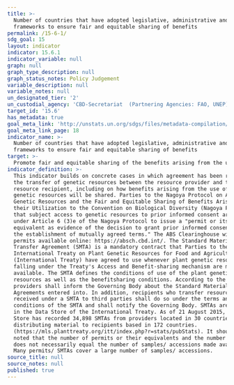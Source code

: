 ```yaml
---
title: >-
  Number of countries that have adopted legislative, administrative and policy
  frameworks to ensure fair and equitable sharing of benefits
permalink: /15-6-1/
sdg_goal: 15
layout: indicator
indicator: 15.6.1
indicator_variable: null
graph: null
graph_type_description: null
graph_status_notes: Policy Judgement
variable_description: null
variable_notes: null
un_designated_tier: '2'
un_custodial_agency: 'CBD-Secretariat  (Partnering Agencies: FAO, UNEP)'
target_id: '15.6'
has_metadata: true
goal_meta_link: 'http://unstats.un.org/sdgs/files/metadata-compilation/Metadata-Goal-15.pdf'
goal_meta_link_page: 18
indicator_name: >-
  Number of countries that have adopted legislative, administrative and policy
  frameworks to ensure fair and equitable sharing of benefits
target: >-
  Promote fair and equitable sharing of the benefits arising from the utilization of genetic resources and promote appropriate access to such resources, as internationally agreed
indicator_definition: >-
  This indicator builds on concrete cases in which agreement has been reached on
  the transfer of genetic resources between the resource provider and the
  resource recipient, including on how benefits arising from the use of the
  genetic resources will be shared. Parties to the Nagoya Protocol on Access to
  Genetic Resources and the Fair and Equitable Sharing of Benefits Arising from
  their Utilization to the Convention on Biological Diversity (Nagoya Protocol)
  that subject access to genetic resources to prior informed consent are obliged
  under Article 6 (3)e of the Nagoya Protocol to issue a "permit or its
  equivalent as evidence of the decision to grant prior informed consent and of
  the establishment of mutually agreed terms." The ABS Clearinghouse will make
  permits available online: https://absch.cbd.int/. The Standard Material
  Transfer Agreement (SMTA) is a mandatory contract that Parties to the
  International Treaty on Plant Genetic Resources for Food and Agriculture
  (International Treaty) have agreed to use whenever plant genetic resources
  falling under the Treaty's Access and Benefit-sharing mechanism are made
  available. The SMTA defines the conditions of use of the plant genetic
  resources as well as the benefitsharing conditions. According to the SMTA
  providers shall inform the Governing Body about the Standard Material Transfer
  Agreements entered into. In addition, recipients who transfer resources
  received under a SMTA to third parties shall do so under the terms and
  conditions of the SMTA and shall notify the Governing Body. SMTAs are stored
  in the Data Store of the International Treaty. As of 21 August 2015, the Data
  Store has recorded 34,898 SMTAs from providers located in 30 countries,
  distributing material to recipients based in 172 countries.
  (https://mls.planttreaty.org/itt/index.php?r=stats/pubStats). It should be
  noted that the number of permits or their equivalents and the number of SMTAs
  does not necessarily equal the number of samples/ accessions made available.
  Many permits/ SMTAs cover a large number of samples/ accessions.
source_title: null
source_notes: null
published: true
---
```

